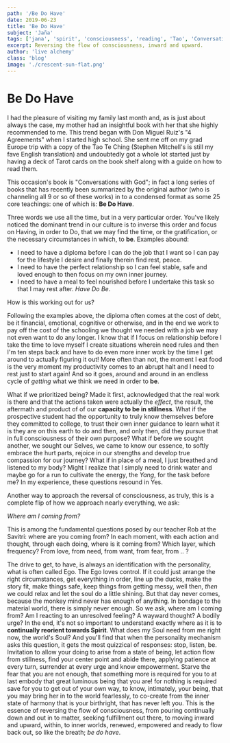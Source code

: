 ```yaml
---
path: '/Be Do Have'
date: 2019-06-23
title: 'Be Do Have'
subject: 'Jaña'
tags: ['jana', 'spirit', 'consciousness', 'reading', 'Tao', 'ConversationsWithGod']
excerpt: Reversing the flow of consciousness, inward and upward.
author: 'live alchemy'
class: 'blog'
image: './crescent-sun-flat.png'
---
```

# Be Do Have

I had the pleasure of visiting my family last month and, as is just about always the case, my mother had an insightful book with her that she highly recommended to me. This trend began with Don Miguel Ruiz's "4 Agreements" when I started high school. She sent me off on my grad Europe trip with a copy of the Tao Te Ching (Stephen Mitchell's is still my fave English translation) and undoubtedly got a whole lot started just by having a deck of Tarot cards on the book shelf along with a guide on how to read them.

This occasion's book is "Conversations with God"; in fact a long series of books that has recently been summarized by the original author (who is channeling all 9 or so of these works) in to a condensed format as some 25 core teachings: one of which is: **Be Do Have**.

Three words we use all the time, but in a very particular order. You've likely noticed the dominant trend in our culture is to inverse this order and focus on Having, in order to Do, that we may find the time, or the gratification, or the necessary circumstances in which, to **be**. Examples abound:
- I need to have a diploma before I can do the job that I want so I can pay for the lifestyle I desire and finally therein find rest, peace.
- I need to have the perfect relationship so I can feel stable, safe and loved enough to then focus on my own inner journey.
- I need to have a meal to feel nourished before I undertake this task so that I may rest after. *Have Do Be*.

How is this working out for us?

Following the examples above, the diploma often comes at the cost of debt, be it financial, emotional, cognitive or otherwise, and in the end we work to pay off the cost of the schooling we thought we needed with a job we may not even want to do any longer. I know that if I focus on relationship before I take the time to love myself I create situations wherein need rules and then I'm ten steps back and have to do even more inner work by the time I get around to actually figuring it out! More often than not, the moment I eat food is the very moment my productivity comes to an abrupt halt and I need to rest just to start again! And so it goes, around and around in an endless cycle of *getting* what we think we need in order to **be**.

What if we prioritized being? Made it first, acknowledged that the real work is there and that the actions taken were actually the *effect*, the result, the aftermath and product of of our **capacity to be in stillness**. What if the prospective student had the opportunity to truly know themselves before they committed to college, to trust their own inner guidance to learn what it is they are on this earth to do and then, and only then, did they pursue that in full consciousness of their own purpose? What if before we sought another, we sought our Selves, we came to know our essence, to softly embrace the hurt parts, rejoice in our strengths and develop true compassion for our journey? What if in place of a meal, I just breathed and listened to my body? Might I realize that I simply need to drink water and maybe go for a run to cultivate the energy, the *Yang*, for the task before me? In my experience, these questions resound in Yes.

Another way to approach the reversal of consciousness, as truly, this is a complete flip of how we approach nearly everything, we ask:

*Where am I coming from?*

This is among the fundamental questions posed by our teacher Rob at the Savitri: where are you coming from? In each moment, with each action and thought, through each doing, where is it coming from? Which layer, which frequency? From love, from need, from want, from fear, from .. ?

The drive to get, to have, is always an identification with the personality, what is often called Ego. The Ego loves control. If it could just arrange the right circumstances, get everything in order, line up the ducks, make the story fit, make things safe, keep things from getting messy, well then, *then* we could relax and let the soul do a little shining. But that day never comes, because the monkey mind never has enough of anything. In bondage to the material world, there is simply never enough. So we ask, where am I coming from? Am I reacting to an unresolved feeling? A wayward thought? A bodily urge? In the end, it's not so important to understand exactly where as it is to **continually reorient towards Spirit**. What does my Soul need from me right now, the world's Soul? And you'll find that when the personality mechanism asks this question, it gets the most quizzical of responses: stop, listen, be. Invitation to allow your doing to arise from a state of being, let action flow from stillness, find your center point and abide there, applying patience at every turn, surrender at every urge and know empowerment. Starve the fear that you are not enough, that something more is required for you to at last embody that great luminous being that you are! for nothing is required save for you to get out of your own way, to know, intimately, your being, that you may bring her in to the world fearlessly, to co-create from the inner state of harmony that is your birthright, that has never left you. This is the essence of reversing the flow of consciousness, from pouring continually down and out in to matter, seeking fulfillment out there, to moving inward and upward, within, to inner worlds, renewed, empowered and ready to flow back out, so like the breath; *be do have*.
